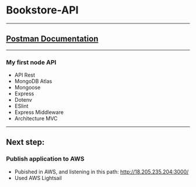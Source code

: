 # Bookstore-API

---

## [Postman Documentation](https://www.postman.com/telecoms-astronomer-47021487/workspace/studies/collection/30659651-59e2f025-74ab-4c3c-8cb5-144ab05ae253)

---

### My first node API

- API Rest
- MongoDB Atlas
- Mongoose
- Express
- Dotenv
- ESlint
- Express Middleware
- Architecture MVC

---

## Next step:

### Publish application to AWS

- Pubished in AWS, and listening in this path: http://18.205.235.204:3000/
- Used AWS Lightsail

